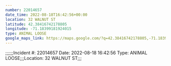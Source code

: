 ```yaml
---
number: 22014657
date_time: 2022-08-18T16:42:56+00:00
location: 32 WALNUT ST
latitude: 42.38416742178805
longitude: -71.18399181924015
type: ANIMAL LOOSE
google_maps_link: https://maps.google.com/?q=42.38416742178805,-71.18399181924015
---
```


;;;;;;Incident #: 22014657   Date: 2022-08-18 16:42:56   Type: ANIMAL LOOSE;;;Location: 32 WALNUT ST;;;
